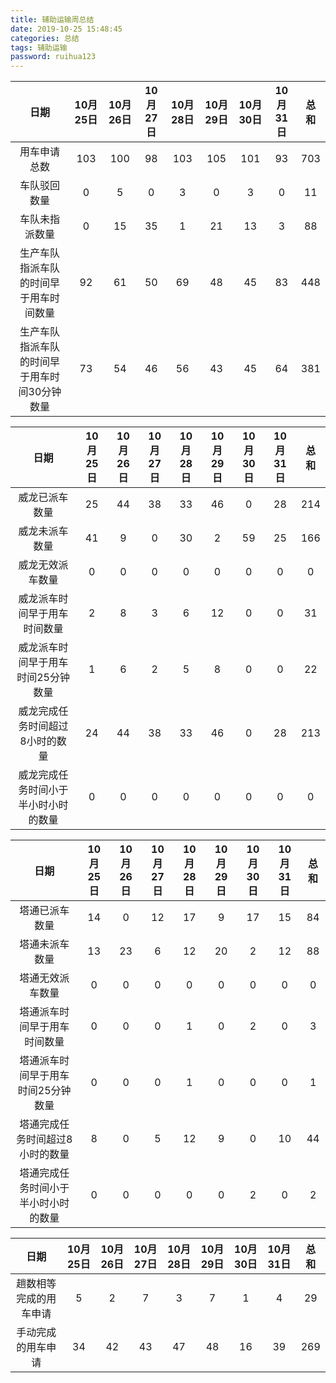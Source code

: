 ```yaml
---
title: 辅助运输周总结
date: 2019-10-25 15:48:45
categories: 总结
tags: 辅助运输
password: ruihua123
---
```


| 日期 | 10月25日 | 10月26日 | 10月27日 | 10月28日 | 10月29日 | 10月30日 | 10月31日 | 总和 |
| :---: | :---: | :---: | :---: | :---: | :---: | :---: | :---: | :---: |
| 用车申请总数 | 103 | 100 | 98 | 103 | 105 | 101 | 93 | 703 |
| 车队驳回数量 | 0 | 5 | 0 | 3 | 0 | 3 | 0 | 11 |
| 车队未指派数量 | 0 | 15 | 35 | 1 | 21 | 13 | 3 | 88 |
| 生产车队指派车队的时间早于用车时间数量 | 92 | 61 | 50 | 69 | 48 | 45 | 83 | 448 |
| 生产车队指派车队的时间早于用车时间30分钟数量 | 73 | 54 | 46 | 56 | 43 | 45 | 64 | 381 |

| 日期 | 10月25日 | 10月26日 | 10月27日 | 10月28日 | 10月29日 | 10月30日 | 10月31日 | 总和 |
| :---: | :---: | :---: | :---: | :---: | :---: | :---: | :---: | :---: |
| 威龙已派车数量 | 25 | 44 | 38 | 33 | 46 | 0 | 28 | 214 |
| 威龙未派车数量 | 41 | 9 | 0 | 30 | 2 | 59 | 25 | 166 |
| 威龙无效派车数量 | 0 | 0 | 0 | 0 | 0 | 0 | 0 | 0 |
| 威龙派车时间早于用车时间数量 | 2 | 8 | 3 | 6 | 12 | 0 | 0 | 31 |
| 威龙派车时间早于用车时间25分钟数量 | 1 | 6 | 2 | 5 | 8 | 0 | 0 | 22 |
| 威龙完成任务时间超过8小时的数量 | 24 | 44 | 38 | 33 | 46 | 0 | 28 | 213 |
| 威龙完成任务时间小于半小时小时的数量 | 0 | 0 | 0 | 0 | 0 | 0 | 0 | 0 |

| 日期 | 10月25日 | 10月26日 | 10月27日 | 10月28日 | 10月29日 | 10月30日 | 10月31日 | 总和 |
| :---: | :---: | :---: | :---: | :---: | :---: | :---: | :---: | :---: |
| 塔通已派车数量 | 14 | 0 | 12 | 17 | 9 | 17 | 15 | 84 |
| 塔通未派车数量 | 13 | 23 | 6 | 12 | 20 | 2 | 12 | 88 |
| 塔通无效派车数量 | 0 | 0 | 0 | 0 | 0 | 0 | 0 | 0 |
| 塔通派车时间早于用车时间数量 | 0 | 0 | 0 | 1 | 0 | 2 | 0 | 3 |
| 塔通派车时间早于用车时间25分钟数量 | 0 | 0 | 0 | 1 | 0 | 0 | 0 | 1 |
| 塔通完成任务时间超过8小时的数量 | 8 | 0 | 5 | 12 | 9 | 0 | 10 | 44 |
| 塔通完成任务时间小于半小时小时的数量 | 0 | 0 | 0 | 0 | 0 | 2 | 0 | 2 |

| 日期 | 10月25日 | 10月26日 | 10月27日 | 10月28日 | 10月29日 | 10月30日 | 10月31日 | 总和 |
| :---: | :---: | :---: | :---: | :---: | :---: | :---: | :---: | :---: |
| 趟数相等完成的用车申请 | 5 | 2 | 7 | 3 | 7 | 1 | 4 | 29 |
| 手动完成的用车申请 | 34 | 42 | 43 | 47 | 48 | 16 | 39 | 269 |
